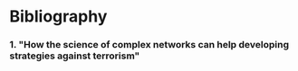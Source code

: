 # Bibliography
### 1. "How the science of complex networks can help developing strategies against terrorism"
